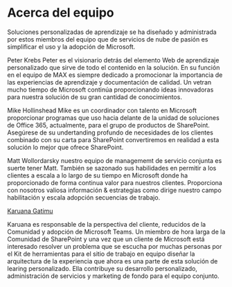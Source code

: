 # <a name="about-the-team"></a>Acerca del equipo

Soluciones personalizadas de aprendizaje se ha diseñado y administrada por estos miembros del equipo que de servicios de nube de pasión es simplificar el uso y la adopción de Microsoft.  

Peter Krebs Peter es el visionario detrás del elemento Web de aprendizaje personalizado que sirve de todo el contenido en la solución. En su función en el equipo de MAX es siempre dedicado a promocionar la importancia de las experiencias de aprendizaje y documentación de calidad.  Un vetran mucho tiempo de Microsoft continúa proporcionando ideas innovadoras para nuestra solución de su gran cantidad de conocimientos.  

Mike Hollinshead Mike es un coordinador con talento en Microsoft proporcionar programas que uso hacia delante de la unidad de soluciones de Office 365, actualmente, para el grupo de productos de SharePoint.  Asegúrese de su undertanding profundo de necesidades de los clientes combinado con su carta para SharePoint convertiremos en realidad a esta solución lo mejor que ofrece SharePoint. 

Matt Wollordarsky nuestro equipo de managememt de servicio conjunta es suerte tener Matt.  También se sazonado sus habilidades en permitir a los clientes a escala a lo largo de su tiempo en Microsoft donde ha proporcionado de forma continua valor para nuestros clientes.  Proporciona con nosotros valiosa información & estrategias como dirige nuestro campo habilitación y escala adopción secuencias de trabajo.  

[Karuana Gatimu](https://linkedin.com/in/KaruanaGatimu)

Karuana es responsable de la perspectiva del cliente, reducidos de la Comunidad y adopción de Microsoft Teams.  Un miembro de hora larga de la Comunidad de SharePoint y una vez que un cliente de Microsoft está interesado resolver un problema que se escucha por muchas personas por el Kit de herramientas para el sitio de trabajo en equipo diseñar la arquitectura de la experiencia que ahora es una parte de esta solución de learing personalizado.  Ella contribuye su desarrollo personalizado, administración de servicios y marketing de fondo para el equipo conjunto.  

